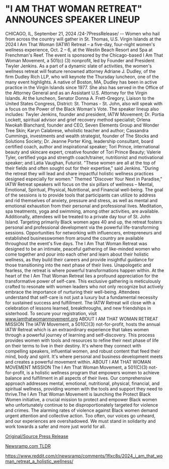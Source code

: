 # "I AM THAT WOMAN RETREAT" ANNOUNCES SPEAKER LINEUP

CHICAGO, IL, September 21, 2024 /24-7PressRelease/ -- Women who hail from across the country will gather in St. Thomas, U.S. Virgin Islands at the 2024 I Am That Woman (IATW) Retreat – a five-day, four-night women's wellness experience, Oct. 2 – 6, at the Westin Beach Resort and Spa at Frenchman's Reef. The event is sponsored by the Chicago-based I Am That Woman Movement, a 501(c) (3) nonprofit, led by Founder and President Twyler Jenkins.  As a part of a dynamic slate of activities, the women's wellness retreat will feature renowned attorney Adriane J. Dudley, of the firm Dudley Rich LLP, who will keynote the Thursday luncheon, one of the many event highlights. A native of Boston, MA, Dudley has been in active practice in the Virgin Islands since 1977. She also has served in the Office of the Attorney General and as an Assistant U.S. Attorney for the Virgin Islands. At the luncheon, Senator Donna A. Frett-Gregory, Liaison to the United States Congress, District: St. Thomas - St. John, also will speak with a focus on the Power of the Black Woman's Vote.  The speaker lineup also includes:  Twyler Jenkins, founder and president, IATW Movement; Dr. Portia Lockett, spiritual advisor and grief recovery method specialist; Orlena Nwokah Blanchard, founder and CEO, Seven Elements Group and Wonder Tree Skin; Karyn Calabrese, wholistic teacher and author; Cassandra Cummings, investments and wealth strategist, founder of The Stocks and Solutions Society; Dr. Jeanne Porter King, leadership consultant, board certified coach, author and inspirational speaker; Tori Prince, international beauty and skincare expert, creative founder of Tori Prince Beauty; Valerie Tyler, certified yoga and strength coach/trainer, nutritionist and motivational speaker; and Latia Vaughan, Futurist.   "These women are all at the top of their fields and often sought out for their expertise," said Jenkins. "During the retreat they will lead and share impactful holistic wellness practices designed especially for women."  Themed "Discover Your Next in Paradise," IATW Retreat speakers will focus on the six pillars of wellness – Mental, Emotional, Spiritual, Physical, Nutritional, and Financial well-being.  The goal of the sessions is to provide tools that participants can utilize to address and rid themselves of anxiety, pressure and stress, as well as mental and emotional exhaustion from their personal and professional lives. Meditation, spa treatments, yoga and swimming, among other activities, are available. Additionally, attendees will be treated to a private day tour of St. John Island.  Targeting primarily Black women ages 40 and up, the retreat fosters personal and professional development via the powerful life-transforming sessions. Opportunities for networking with influencers, entrepreneurs and established businesswomen from around the country are available throughout the event's five days.   The I Am That Woman Retreat was designed to be an intimate, peaceful gathering of like-minded women who come together and pour into each other and learn about their holistic wellness, as they build their careers and provide insightful guidance for those transitioning into the next phase of their lives. Unapologetic and fearless, the retreat is where powerful transformations happen within.   At the heart of the I Am That Woman Retreat lies a profound appreciation for the transformative power of self-care. This exclusive gathering is meticulously crafted to resonate with women leaders who not only recognize but actively embrace the importance of nurturing their well-being. Attendees understand that self-care is not just a luxury but a fundamental necessity for sustained success and fulfillment.  The IATW Retreat will close with a celebration of lessons learned, breakthroughs, and new friendships in sisterhood. To secure your registration, visit www.iamthatwomanmovement.org  ABOUT I AM THAT WOMAN RETREAT MISSION The IATW Movement, a 501(C)(3) not-for-profit, hosts the annual IATW Retreat which is an extraordinary experience that takes women through a powerful journey of learning and self-discovery. This process provides women with tools and resources to refine their next phase of life on their terms to live in their destiny. It's where they connect with compelling speakers, influential women, and robust content that feed their mind, body and spirit. It's where personal and business development meets and creates a powerful movement within.  ABOUT I AM THAT WOMAN MOVEMENT MISSION The I Am That Woman Movement, a 501(C)(3) not-for-profit, is a holistic wellness program that empowers women to achieve balance and fulfillment in all aspects of their lives. Our comprehensive approach addresses mental, emotional, nutritional, physical, financial, and spiritual wellness, providing women with the tools and support they need to thrive.The I Am That Woman Movement is launching the Protect Black Women initiative, a crucial mission to protect and empower Black women who unfortunately continue to be disproportionately targeted for violence and crimes. The alarming rates of violence against Black women demand urgent attention and collective action. Too often, our voices go unheard, and our experiences are overshadowed. We must stand in solidarity and work towards a safer and more just world for all. 

[Original/Source Press Release](https://www.24-7pressrelease.com/press-release/514555/i-am-that-woman-retreat-announces-speaker-lineup)
                    

[Newsramp.com TLDR](None) 

https://www.reddit.com/r/newsramp/comments/1flxc8s/2024_i_am_that_woman_retreat_a_holistic_wellness/